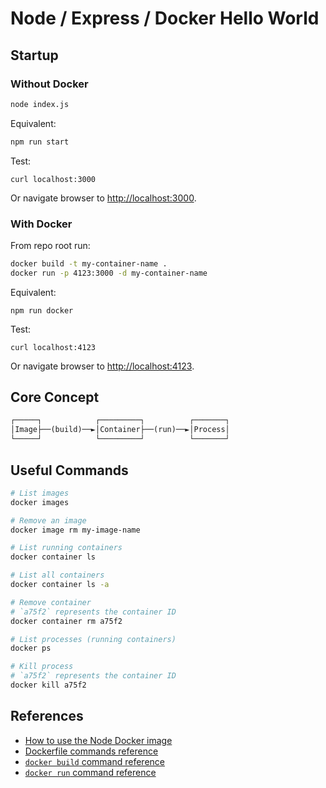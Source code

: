 # Node / Express / Docker Hello World

## Startup

### Without Docker

```bash
node index.js
```

Equivalent:

```bash
npm run start
```

Test:

```
curl localhost:3000
```

Or navigate browser to <http://localhost:3000>.

### With Docker

From repo root run:

```bash
docker build -t my-container-name .
docker run -p 4123:3000 -d my-container-name
```

Equivalent:

```
npm run docker
```

Test:

```
curl localhost:4123
```

Or navigate browser to <http://localhost:4123>.

## Core Concept

```txt
┌─────┐            ┌─────────┐          ┌───────┐
│Image├──(build)──►│Container├──(run)──►│Process│
└─────┘            └─────────┘          └───────┘
```

## Useful Commands

```bash
# List images
docker images

# Remove an image
docker image rm my-image-name

# List running containers
docker container ls

# List all containers
docker container ls -a

# Remove container
# `a75f2` represents the container ID
docker container rm a75f2

# List processes (running containers)
docker ps

# Kill process
# `a75f2` represents the container ID
docker kill a75f2
```

## References

- [How to use the Node Docker image](https://github.com/nodejs/docker-node/blob/main/README.md#how-to-use-this-image)
- [Dockerfile commands reference](https://docs.docker.com/engine/reference/builder/)
- [`docker build` command reference](https://docs.docker.com/engine/reference/commandline/build/)
- [`docker run` command reference](https://docs.docker.com/engine/reference/commandline/run/)

